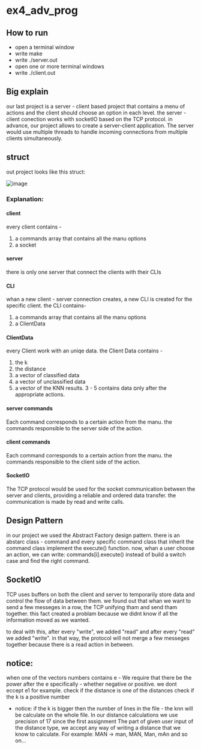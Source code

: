 # ex4_adv_prog

## How to run
- open a terminal window
- write make
- write ./server.out <port nomber>
- open one or more terminal windows
- write ./client.out <ip nomber> <port nomber>


## Big explain
our last project is a server - client based project that contains a menu of actions and the client should choose an option in each level.
the server - client conection works with socketIO based on the TCP protocol.
in advance, our project allows to create a server-client application. The server would use multiple threads to handle incoming connections from multiple clients simultaneously.

## struct
out project looks like this struct:

![image](https://user-images.githubusercontent.com/29839108/213941570-1d7ef5dd-90e9-43a8-a995-055490b9b0ad.png)






### Explanation:
#### client
every client contains - 
1. a commands array that contains all the manu options
2. a socket

#### server  
there is only one server that connect the clients with their CLIs

#### CLI
whan a new client - server connection creates, a new CLI is created for the specific client.
the CLI contains-
1. a commands array that contains all the manu options
2. a ClientData 

#### ClientData
every Client work with an uniqe data.
the Client Data contains - 
1. the k
2. the distance
3. a vector of classified data
4. a vector of unclassified data
5. a vector of the KNN results.
3 - 5 contains data םnly after the appropriate actions.

#### server commands
Each command corresponds to a certain action from the manu.
the commands responsible to the server side of the action.

#### client commands
Each command corresponds to a certain action from the manu.
the commands responsible to the client side of the action.

#### SocketIO
The TCP protocol would be used for the socket communication between the server and clients, providing a reliable and ordered data transfer.
the communication is made by read and write calls.


## Design Pattern
in our project we used the Abstract Factory design pattern.
there is an abstarc class - command and every specific command class that inherit the command class implement the execute() function.
now, whan a user choose an action, we can write:
commands[i].execute() instead of build a switch case and find the right command.

## SocketIO
TCP uses buffers on both the client and server to temporarily store data and control the flow of data between them.
we found out that whan we want to send a few messeges in a row, the TCP unifying tham and send tham together.
this fact created a problam because we didnt know if all the information moved as we wanted.

to deal with this, after every "write", we added "read" and after every "read" we added "write".
in that way, the protocol will not merge a few messeges together because there is a read action in between.

## notice:
when one of the vectors numbers contains e - We require that there be the power after the e specifically - whether negative or positive. we dont eccept e1 for example.
check if the distance is one of the distances
check if the k is a positive number

- notice:
if the k is bigger then the number of lines in the file - the knn will be calculate on the whole file.
In our distance calculations we use precision of 17 since the first assignment
The part of given user input of the distance type, we accept any way of writing a distance that we know to calculate. For example: MAN -> man, MAN, Man, mAn and so on...
